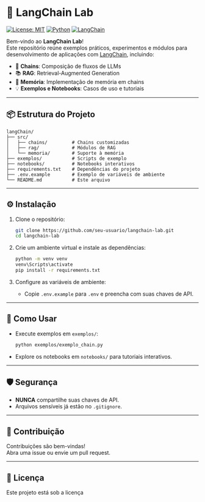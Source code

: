# 🚀 LangChain Lab

[![License: MIT](https://img.shields.io/badge/License-MIT-blue.svg)](LICENSE)
[![Python](https://img.shields.io/badge/python-3.10%2B-blue.svg)](https://www.python.org/)
[![LangChain](https://img.shields.io/badge/LangChain-Framework-blueviolet)](https://python.langchain.com/)

Bem-vindo ao **LangChain Lab**!  
Este repositório reúne exemplos práticos, experimentos e módulos para desenvolvimento de aplicações com [LangChain](https://python.langchain.com/), incluindo:

- 🔗 **Chains**: Composição de fluxos de LLMs
- 📚 **RAG**: Retrieval-Augmented Generation
- 🧠 **Memória**: Implementação de memória em chains
- 💡 **Exemplos e Notebooks**: Casos de uso e tutoriais

---

## 📦 Estrutura do Projeto

```
langChain/
├── src/
│   ├── chains/         # Chains customizadas
│   ├── rag/            # Módulos de RAG
│   └── memoria/        # Suporte à memória
├── exemplos/           # Scripts de exemplo
├── notebooks/          # Notebooks interativos
├── requirements.txt    # Dependências do projeto
├── .env.example        # Exemplo de variáveis de ambiente
└── README.md           # Este arquivo
```

---

## ⚙️ Instalação

1. Clone o repositório:
   ```sh
   git clone https://github.com/seu-usuario/langchain-lab.git
   cd langchain-lab
   ```

2. Crie um ambiente virtual e instale as dependências:
   ```sh
   python -m venv venv
   venv\Scripts\activate
   pip install -r requirements.txt
   ```

3. Configure as variáveis de ambiente:
   - Copie `.env.example` para `.env` e preencha com suas chaves de API.

---

## 🚦 Como Usar

- Execute exemplos em `exemplos/`:
  ```sh
  python exemplos/exemplo_chain.py
  ```
- Explore os notebooks em `notebooks/` para tutoriais interativos.

---

## 🛡️ Segurança

- **NUNCA** compartilhe suas chaves de API.
- Arquivos sensíveis já estão no `.gitignore`.

---

## 🤝 Contribuição

Contribuições são bem-vindas!  
Abra uma issue ou envie um pull request.

---

## 📄 Licença

Este projeto está sob a licença